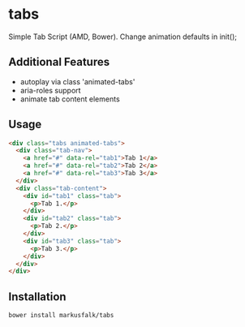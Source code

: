 tabs
====

Simple Tab Script (AMD, Bower).
Change animation defaults in init();

Additional Features
-------------------

* autoplay via class 'animated-tabs'
* aria-roles support
* animate tab content elements

Usage
-----

```html
<div class="tabs animated-tabs">
  <div class="tab-nav">
    <a href="#" data-rel="tab1">Tab 1</a>
    <a href="#" data-rel="tab2">Tab 2</a>
    <a href="#" data-rel="tab3">Tab 3</a>
  </div>
  <div class="tab-content">
    <div id="tab1" class="tab">
      <p>Tab 1.</p>
    </div>
    <div id="tab2" class="tab">
      <p>Tab 2.</p>
    </div>
    <div id="tab3" class="tab">
      <p>Tab 3.</p>
    </div>
  </div>
</div>
```

Installation
------------

```shell
bower install markusfalk/tabs
```
